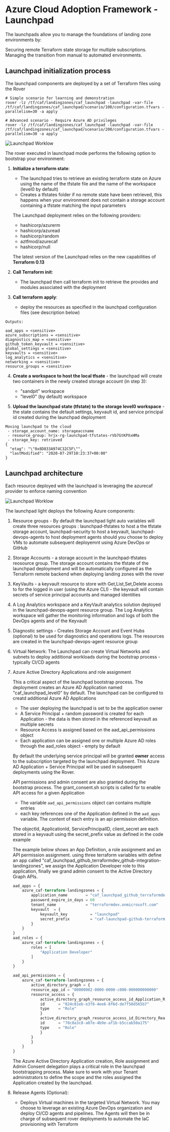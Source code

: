 # Azure Cloud Adoption Framework - Launchpad

The launchpads allow you to manage the foundations of landing zone environments by:

Securing remote Terraform state storage for multiple subscriptions.
Managing the transition from manual to automated environments.

## Launchpad initialization process

The launchpad components are deployed by a set of Terraform files using the Rover

```
# Simple scenario for learning and demonstration
rover -lz /tf/caf/landingzones/caf_launchpad -launchpad -var-file /tf/caf/landingzones/caf_launchpad/scenario/100/configuration.tfvars -parallelism=30 -a apply

# Advanced scenario - Require Azure AD privileges
rover -lz /tf/caf/landingzones/caf_launchpad -launchpad -var-file /tf/caf/landingzones/caf_launchpad/scenario/200/configuration.tfvars -parallelism=30 -a apply
```

![Launchpad Worklow](./documentation/img/launchpad_workflow.png)

The rover executed in launchpad mode performs the following option to bootstrap your environment:

1. **Initialize a terraform state**:
    * The launchpad tries to retrieve an existing terraform state on Azure using the name of the tfstate file and the name of the workspace (level0 by default)
    * Creates a tfstates folder if no remote state have been retrieved, this happens when your environment does not contain a storage account containing a tfstate matching the input parameters

    The Launchpad deployment relies on the following providers:

    * hashicorp/azurerm
    * hashicorp/azuread
    * hashicorp/random
    * aztfmod/azurecaf
    * hashicorp/null

    The latest version of the Launchpad relies on the new capabilities of **Terraform 0.13**

2. **Call Terraform init**:

    * The launchpad then call terraform init to retrieve the provides and modules associated with the deployment

3. **Call terraform apply**:
    * deploy the resources as specified in the launchpad configuration files (see description below)

```
Outputs:

aad_apps = <sensitive>
azure_subscriptions = <sensitive>
diagnostics_map = <sensitive>
github_token_keyvault = <sensitive>
global_settings = <sensitive>
keyvaults = <sensitive>
log_analytics = <sensitive>
networking = <sensitive>
resource_groups = <sensitive>
```

4. **Create a workspace to host the local tfsate** - the launchpad will create two containers in the newly created storage account (in step 3):
    * "sandpit" workspace
    * "level0" (by default) workspace

5. **Upload the launchpad state (tfstate) to the storage level0 workspace** - the state contains the default settings, keyvault id, and service principal id created during the launchpad deployment

```
Moving launchpad to the cloud
 - storage_account_name: storageaccname
 - resource_group: hrjx-rg-launchpad-tfstates-rVb7GtKPXxHMa
 - storage_key: retrieved
{
  "etag": "\"0x8D833A974C32C5F\"",
  "lastModified": "2020-07-29T10:23:37+00:00"
}
```

## Launchpad architecture

Each resource deployed with the launchpad is leveraging the azurecaf provider to enforce naming convention

![Launchpad Worklow](./documentation/img/Launchpad_deployment.png)

The launchpad light deploys the following Azure components:

1. Resource groups - By default the launchpad light auto variables will create three resources groups : launchpad-tfstates to host a the tfstate storage account, launchpad-security to host a keyvault, launchpad-devops-agents to host deployment agents should you choose to deploy VMs to automate subsequent deployemnt using Azure DevOps or GitHub

2. Storage Accounts - a storage account in the launchpad-tfstates reosource group. The storage account contains the tfstate of the launchpad deployment and will be automatically configured as the Terraform remote backend when deploying landing zones with the rover

3. KeyVaults - a keyvault resource to store with Get,List,Set,Delete access to for the logged in user (using the Azure CLI) - the keyvault will contain secrets of service principal accounts and managed identities

4. A Log Analytics workspace and a KeyVault analytics solution deployed in the launchpad-devops-agent resource group. The Log Analytics workspace will gather the monitoring information and logs of both the DevOps agents and of the Keyvault

5. Diagnostic settings - Creates Storage Account and Event Hubs (optional) to be used for diagnostics and operations logs. The resources are created in the launchpad-devops-agent resource group

6. Virtual Network: The Launchpad can create Virtual Networks and subnets to deploy additional workloads during the bootstrap process - typically CI/CD agents

7. Azure Active Directory Applications and role assignment

    This a critical aspect of the launchpad bootstrap process. The deployment creates an Azure AD Application named "caf_launchpad_level0" by default. The launchpad can be configured to creatd additional Azure AD Applications

    * The user deploying the launchpad is set to be the application owner
    * A Service Principal + random password is created for each Application - the data is then stored in the referenced keyvault as multiple secrets
    * Resource Access is assigned based on the aad_api_permissions object
    * Each application can be assigned one or multiple Azure AD roles through the aad_roles object - empty by default

    By default the underlying service principal will be granted **owner** access to the subscription targeted by the launchpad deployment. This Azure AD Application + Service Principal will be used in subsequent deployments using the Rover.

    API permissions and admin consent are also granted during the bootstrap process. The grant_consent.sh scripts is called for to enable API access for a given Application
    * The variable `aad_api_permissions` object can contains multiple entries
    * each key references one of the Application defined in the `aad_apps` variable. The content of each entry is an api permission definition.

    The objectId, ApplicationId, ServicePrincipalID, client_secret are each stored in a keyvault using the secret_prefix value as defined in the code example

    The example below shows an App Definition, a role assignment and an API permission assignment. using three terraform variables with define an app called "caf_launchpad_github_terraformdev_github-integration-landingzones", we assign the Application Developer role to this application, finally we grand admin consent to the Active Directory Graph APIs.

    ``` terraform
    aad_apps = {
        azure_caf-terraform-landingzones = {
            application_name        = "caf_launchpad_github_terraformdev_github-integration-landingzones"
            password_expire_in_days = 60
            tenant_name             = "terraformdev.onmicrosoft.com"
            keyvault  = {
                keyvault_key          = "launchpad"
                secret_prefix         = "caf-launchpad-github-terraformdev-github-integration-landingzones"
            }
        }
    }
    aad_roles = {
        azure_caf-terraform-landingzones = {
            roles = [
                "Application Developer"
            ]
        }
    }

    aad_api_permissions = {
        azure_caf-terraform-landingzones = {
            active_directory_graph = {
            resource_app_id = "00000002-0000-0000-c000-000000000000"
            resource_access = {
                active_directory_graph_resource_access_id_Application_ReadWrite_OwnedBy = {
                id      = "824c81eb-e3f8-4ee6-8f6d-de7f50d565b7"
                type    = "Role"
                }
                active_directory_graph_resource_access_id_Directory_ReadWrite_All = {
                id      = "78c8a3c8-a07e-4b9e-af1b-b5ccab50a175"
                type    = "Role"
                }
            }
            }
        }
    }
    ```

    The Azure Active Directory Application creation, Role assignment and Admin Consent delegation plays a critical role in the launchpad bootstrapping process. Make sure to work with your Tenant administrators to define the scope and the roles assigned the Application created by the launchpad.

8. Release Agents (Optional):
    * Deploys Virtual machines in the targeted Virtual Network. You may choose to leverage an existing Azure DevOps organization and deploy CI/CD agents and pipelines. The Agents will then be in charge of subsequent rover deployments to automate the IaC provisioning with Terraform
